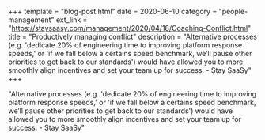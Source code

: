 +++
template = "blog-post.html"
date = 2020-06-10
category = "people-management"
ext_link = "https://staysaasy.com/management/2020/04/18/Coaching-Conflict.html"
title = "Productively managing conflict"
description = "Alternative processes (e.g. 'dedicate 20% of engineering time to improving platform response speeds,' or 'if we fall below a certains speed benchmark, we’ll pause other priorities to get back to our standards') would have allowed you to more smoothly align incentives and set your team up for success. - Stay SaaSy" 
+++

"Alternative processes (e.g. 'dedicate 20% of engineering time to improving platform response speeds,' or 'if we fall below a certains speed benchmark, we’ll pause other priorities to get back to our standards') would have allowed you to more smoothly align incentives and set your team up for success. - Stay SaaSy" 